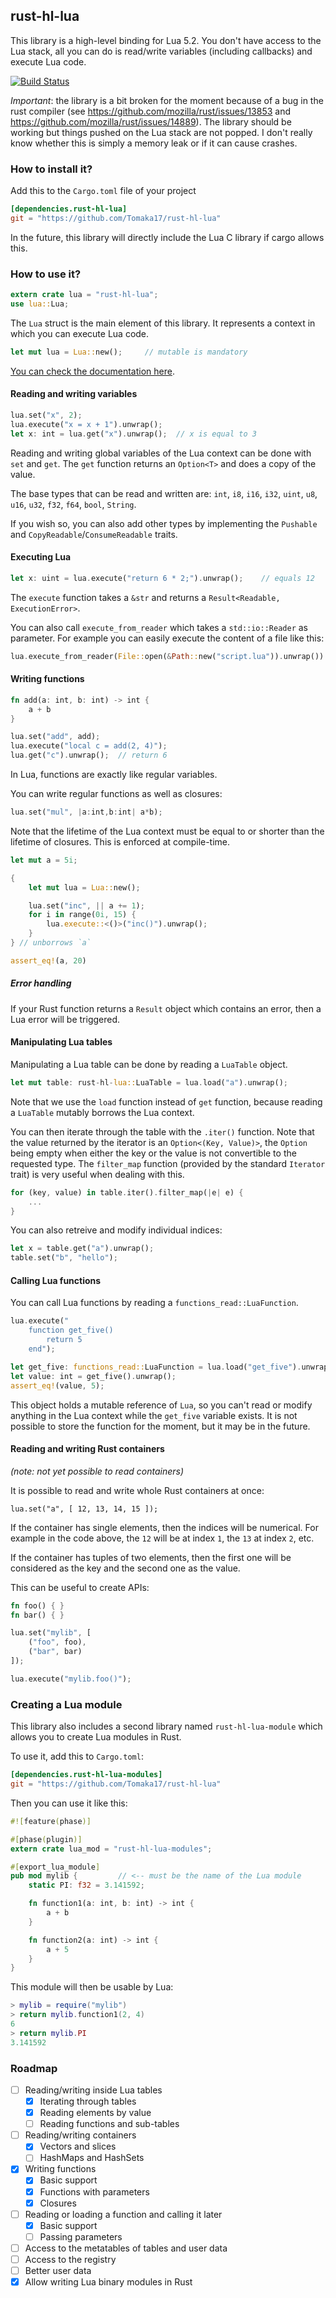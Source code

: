 ## rust-hl-lua

This library is a high-level binding for Lua 5.2. You don't have access to the Lua stack, all you can do is read/write variables (including callbacks) and execute Lua code.

[![Build Status](https://travis-ci.org/Tomaka17/rust-hl-lua.svg?branch=master)](https://travis-ci.org/Tomaka17/rust-hl-lua)

*Important*: the library is a bit broken for the moment because of a bug in the rust compiler (see https://github.com/mozilla/rust/issues/13853 and https://github.com/mozilla/rust/issues/14889).
The library should be working but things pushed on the Lua stack are not popped. I don't really know whether this is simply a memory leak or if it can cause crashes.

### How to install it?

Add this to the `Cargo.toml` file of your project

```toml
[dependencies.rust-hl-lua]
git = "https://github.com/Tomaka17/rust-hl-lua"
```

In the future, this library will directly include the Lua C library if cargo allows this.

### How to use it?

```rust
extern crate lua = "rust-hl-lua";
use lua::Lua;
```

The `Lua` struct is the main element of this library. It represents a context in which you can execute Lua code.

```rust
let mut lua = Lua::new();     // mutable is mandatory
```

[You can check the documentation here](http://rust-ci.org/Tomaka17/rust-hl-lua/doc/rust-hl-lua/).

#### Reading and writing variables

```rust
lua.set("x", 2);
lua.execute("x = x + 1").unwrap();
let x: int = lua.get("x").unwrap();  // x is equal to 3
```

Reading and writing global variables of the Lua context can be done with `set` and `get`.
The `get` function returns an `Option<T>` and does a copy of the value.

The base types that can be read and written are: `int`, `i8`, `i16`, `i32`, `uint`, `u8`, `u16`, `u32`, `f32`, `f64`, `bool`, `String`.

If you wish so, you can also add other types by implementing the `Pushable` and `CopyReadable`/`ConsumeReadable` traits.

#### Executing Lua

```rust
let x: uint = lua.execute("return 6 * 2;").unwrap();    // equals 12
```

The `execute` function takes a `&str` and returns a `Result<Readable, ExecutionError>`.

You can also call `execute_from_reader` which takes a `std::io::Reader` as parameter.
For example you can easily execute the content of a file like this:

```rust
lua.execute_from_reader(File::open(&Path::new("script.lua")).unwrap())
```

#### Writing functions

```rust
fn add(a: int, b: int) -> int {
    a + b
}

lua.set("add", add);
lua.execute("local c = add(2, 4)");
lua.get("c").unwrap();  // return 6
```
    
In Lua, functions are exactly like regular variables.

You can write regular functions as well as closures:

```rust
lua.set("mul", |a:int,b:int| a*b);
```

Note that the lifetime of the Lua context must be equal to or shorter than the lifetime of closures. This is enforced at compile-time.

```rust
let mut a = 5i;

{
    let mut lua = Lua::new();

    lua.set("inc", || a += 1);
    for i in range(0i, 15) {
        lua.execute::<()>("inc()").unwrap();
    }
} // unborrows `a`

assert_eq!(a, 20)
```

##### Error handling

If your Rust function returns a `Result` object which contains an error, then a Lua error will be triggered.

#### Manipulating Lua tables

Manipulating a Lua table can be done by reading a `LuaTable` object.

```rust
let mut table: rust-hl-lua::LuaTable = lua.load("a").unwrap();
```

Note that we use the `load` function instead of `get` function, because reading a `LuaTable` mutably borrows the Lua context.

You can then iterate through the table with the `.iter()` function. Note that the value returned by the iterator is an `Option<(Key, Value)>`, the `Option` being empty when either the key or the value is not convertible to the requested type. The `filter_map` function (provided by the standard `Iterator` trait) is very useful when dealing with this.

```rust
for (key, value) in table.iter().filter_map(|e| e) {
    ...
}
```

You can also retreive and modify individual indices:

```rust
let x = table.get("a").unwrap();
table.set("b", "hello");
```

#### Calling Lua functions

You can call Lua functions by reading a `functions_read::LuaFunction`.

```rust
lua.execute("
    function get_five() 
        return 5
    end");

let get_five: functions_read::LuaFunction = lua.load("get_five").unwrap();
let value: int = get_five().unwrap();
assert_eq!(value, 5);
```

This object holds a mutable reference of `Lua`, so you can't read or modify anything in the Lua context while the `get_five` variable exists.
It is not possible to store the function for the moment, but it may be in the future.

#### Reading and writing Rust containers

*(note: not yet possible to read containers)*

It is possible to read and write whole Rust containers at once:

    lua.set("a", [ 12, 13, 14, 15 ]);

If the container has single elements, then the indices will be numerical. For example in the code above, the `12` will be at index `1`, the `13` at index `2`, etc.

If the container has tuples of two elements, then the first one will be considered as the key and the second one as the value.

This can be useful to create APIs:

```rust
fn foo() { }
fn bar() { }

lua.set("mylib", [
    ("foo", foo),
    ("bar", bar)
]);

lua.execute("mylib.foo()");
```

### Creating a Lua module

This library also includes a second library named `rust-hl-lua-module` which allows you to create Lua modules in Rust.

To use it, add this to `Cargo.toml`:

```toml
[dependencies.rust-hl-lua-modules]
git = "https://github.com/Tomaka17/rust-hl-lua"
```

Then you can use it like this:

```rust
#![feature(phase)]

#[phase(plugin)]
extern crate lua_mod = "rust-hl-lua-modules";

#[export_lua_module]
pub mod mylib {         // <-- must be the name of the Lua module
    static PI: f32 = 3.141592;

    fn function1(a: int, b: int) -> int {
        a + b
    }

    fn function2(a: int) -> int {
        a + 5
    }
}
```

This module will then be usable by Lua:

```lua
> mylib = require("mylib")
> return mylib.function1(2, 4)
6
> return mylib.PI
3.141592
```

### Roadmap

 - [ ] Reading/writing inside Lua tables
   - [x] Iterating through tables
   - [x] Reading elements by value
   - [ ] Reading functions and sub-tables
 - [ ] Reading/writing containers
   - [x] Vectors and slices
   - [ ] HashMaps and HashSets
 - [x] Writing functions
   - [x] Basic support
   - [x] Functions with parameters
   - [x] Closures
 - [ ] Reading or loading a function and calling it later
   - [x] Basic support
   - [ ] Passing parameters
 - [ ] Access to the metatables of tables and user data
 - [ ] Access to the registry
 - [ ] Better user data
 - [x] Allow writing Lua binary modules in Rust

